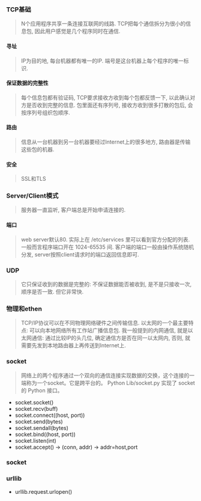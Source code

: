 ### TCP基础
> N个应用程序共享一条连接互联网的线路. TCP把每个通信拆分为很小的信息包, 因此用户感觉是几个程序同时在通信.

#### 寻址
> IP为目的地, 每台机器都有唯一的IP. 端号是这台机器上每个程序的唯一标识.

#### 保证数据的完整性
> 每个信息包都有验证码, TCP要求接收方收到每个包都反馈一下, 以此确认对方是否收到完整的信息.
> 包里面还有序列号, 接收方收到很多打散的包后, 会按序列号组织包顺序.

#### 路由
> 信息从一台机器到另一台机器要经过Internet上的很多地方, 路由器是传输这些包的机器.

#### 安全
> SSL和TLS

### Server/Client模式
> 服务器一直监听, 客户端总是开始申请连接的.

#### 端口
> web server默认80. 实际上在 /etc/services 里可以看到官方分配的列表.
> 一般而言程序端口开在 1024-65535 间.
> 客户端的端口一般由操作系统随机分发, server按照client请求时的端口返回信息即可.

### UDP
> 它只保证收到的数据是完整的: 不保证数据能否被收到, 是不是只接收一次,
> 顺序是否一致. 但它非常快.

### 物理和ethen
> TCP/IP协议可以在不同物理网络硬件之间传输信息.
> 以太网的一个最主要特点: 可以向本地网络所有工作站广播信息包.
> 我一般提到的内网通信, 就是以太网通信: 通过比较IP的头几位, 确定通信方是否在同一以太网内, 否则, 就需要先发到本地路由器上再传送到Internet上.

### socket
> 网络上的两个程序通过一个双向的通信连接实现数据的交换，这个连接的一端称为一个socket。它是跨平台的。
> Python Lib/socket.py 实现了 socket 的 Python 接口。
- socket.socket()
- socket.recv(buff)
- socket.connect((host, port))
- socket.send(bytes)
- socket.sendall(bytes)
- socket.bind((host, port))
- socket.listen(int)
- socket.accept() -> (conn, addr) -> addr=host,port

### socket

### urllib
- urllib.request.urlopen()

